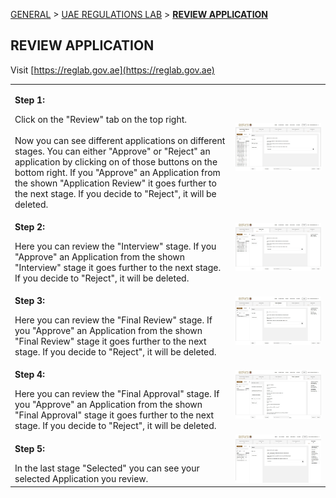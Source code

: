 [GENERAL](GENERAL/README.md) > [UAE REGULATIONS LAB](REGLAB/README.md) > **[REVIEW APPLICATION](REGLAB/reglabreview.md)**

## REVIEW APPLICATION <br>

Visit [https://reglab.gov.ae](https://reglab.gov.ae)

<table>
  <thead>
  </thead>
  <tbody>
    <tr>
      <td style="text-align: left"><p><b>Step 1:</b></p>Click on the "Review" tab on the top right.<br><br>Now you can see different applications on different stages. You can either "Approve" or "Reject" an application by clicking on of those buttons on the bottom right. If you "Approve" an Application from the shown "Application Review" it goes further to the next stage. If you decide to "Reject", it will be deleted.</td>
      <td style="text-align: center"><img src="reglabreview001.JPG" alt="landing"></td>
    </tr>
    <tr>
      <td style="text-align: left"><p><b>Step 2:</b></p>Here you can review the "Interview" stage. If you "Approve" an Application from the shown "Interview" stage it goes further to the next stage. If you decide to "Reject", it will be deleted.</td>
      <td style="text-align: center"><img src="reglabreview002.JPG" alt="Review-1"></td>
    </tr>
        <tr>
      <td style="text-align: left"><p><b>Step 3:</b></p>Here you can review the "Final Review" stage. If you "Approve" an Application from the shown "Final Review" stage it goes further to the next stage. If you decide to "Reject", it will be deleted.</td>
      <td style="text-align: center"><img src="reglabreview003.JPG" alt="Review-2"></td>
    </tr>
        <tr>
      <td style="text-align: left"><p><b>Step 4:</b></p>Here you can review the "Final Approval" stage. If you "Approve" an Application from the shown "Final Approval" stage it goes further to the next stage. If you decide to "Reject", it will be deleted.</td>
      <td style="text-align: center"><img src="reglabreview004.JPG" alt="Review-3"></td>
    </tr>
    </tr>
        <tr>
      <td style="text-align: left"><p><b>Step 5:</b></p>In the last stage "Selected" you can see your selected Application you review.</td>
      <td style="text-align: center"><img src="reglabreview005.JPG" alt="Review-3"></td>
    </tr>
  </tbody>
</table>
